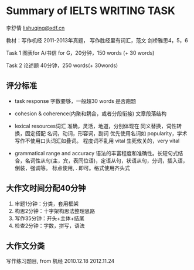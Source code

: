 

# Summary of IELTS WRITING TASK


李舒情 lishuqing@xdf.cn

教材：写作机经 2011-2013年真题，
写作胜经里有词汇，范文
剑桥雅思4，5，6

Task 1 图表for A/书信 for G，20分钟，150 words (+ 30 words)

Task 2 论述题 40分钟，250 words(+ 30words)

## 评分标准

+ task response
字数要够，一般超30 words
是否跑题

+ cohesion & coherence(内聚和耦合，或者分段衔接)
文章段落结构

+ lexical resources词汇
准确，灵活，地道，分别体现在 同义替换，词性转换，固定搭配
名词，动词，形容词，副词
优先使用名词如 popularity，学术写作不使用口头词汇如叠词。
程度词不乱用 vital 生死攸关的，very vital

+ grammatical range and accuracy 语法的丰富程度和准确性。长短句式结合，名词性从句(主，宾，表同位语)，定语从句，状语从句，分词，插入语，倒装，强调等。 标点使用, . 即可。格式使用齐头式

## 大作文时间分配40分钟

1. 审题1分钟：分类，套用框架
2. 构思2分钟：十字架构思法整理思路
3. 写作35分钟：开头+主体+结尾
4. 检查2分钟：字数，拼写，语法


## 大作文分类




写作练习题目, from 机经
2010.12.18
2012.11.24
